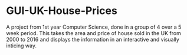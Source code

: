 # GUI-UK-House-Prices
A project from 1st year Computer Science, done in a group of 4 over a 5 week period. This takes the area and price of house sold in the UK from 2000 to 2016 and displays the information in an interactive and visually inticing way.
